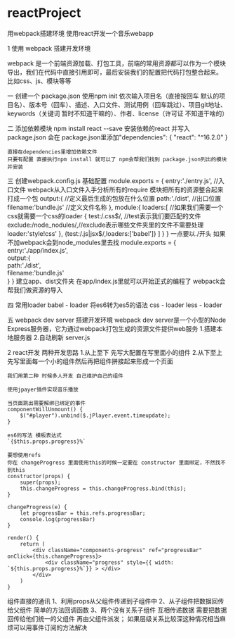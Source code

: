 # reactProject
用webpack搭建环境 使用react开发一个音乐webapp

1 使用 webpack 搭建开发环境

 webpack 是一个前端资源加载、打包工具，前端的常用资源都可以作为一个模块导出，我们在代码中直接引用即可，最后安装我们的配置把代码打包整合起来。 比如css、js、模块等等



一 创建一个 package.json
    使用npm init
    依次输入项目名（直接按回车 默认的项目名）、版本号（回车）、描述、入口文件、测试用例（回车跳过）、项目git地址、keywords（关键词 暂时不知道干嘛的）、作者、license（许可证 不知道干啥的）

二 添加依赖模块
    npm install react --save
    安装依赖的react 并写入 package.json
    会在 package.json里添加"dependencies": {
                                "react": "^16.2.0"
                            }

    直接在dependencies里增加依赖文件
    只要有配置 直接执行npm install 就可以了 npm会帮我们找到 package.json列出的模块并安装

三 创建webpack.config.js
    基础配置
    module.exports = {
        entry:'./entry.js',         //入口文件 webpack从入口文件入手分析所有的require 模块把所有的资源整合起来打成一个包
        output:{                    //定义最后生成的包放在什么位置
            path:'./dist',          //出口位置
            filename:'bundle.js'    //定义文件名称
        },
        module:{
            loaders:[ //如果我们需要一个css就需要一个css的loader
                {
                    test:/\.css$/,  //test表示我们要匹配的文件
                    exclude:/node_nodules/,//exclude表示哪些文件夹里的文件不需要处理
                    loader:'style!css'
                },
                {test:/\.js|jsx$/,loaders:['babel']}
            ]
        }
    }
    一点要以./开头 如果不加webpack会到node_modules里去找
    module.exports = {
        entry:'./app/index.js',        
        output:{                    
            path:'./dist',         
            filename:'bundle.js'   
        }
    }
    建立app、dist文件夹
    在app/index.js里就可以开始正式的编程了 webpack会帮我们做资源的导入

四 常用loader
    babel - loader 将es6转为es5的语法
    css - loader 
    less - loader 

五 webpack dev server 搭建开发环境
    webpack dev server是一个小型的Node Express服务器，它为通过webpack打包生成的资源文件提供web服务
    1.搭建本地服务器
    2.自动刷新
    server.js



2 react开发
    两种开发思路
    1.从上至下 先写大配置在写里面小的组件
    2.从下至上 先写里面每一个小的组件然后再把组件拼接起来形成一个页面

    我们用第二种 时候多人开发 自己维护自己的组件

    使用jpayer插件实现音乐播放

    当页面跳出需要解绑已绑定的事件
    componentWillUnmount() {
        $("#player").unbind($.jPlayer.event.timeupdate);
    }

    es6的写法 模板表达式
    `{$this.props.progress}%`

    要想使用refs 
    你在 changeProgress 里面使用this的时候一定要在 constructor 里面绑定，不然找不到this
    constructor(props) {
        super(props);
        this.changeProgress = this.changeProgress.bind(this);
    }

    changeProgress(e) {
        let progressBar = this.refs.progressBar;
        console.log(progressBar)
    }

    render() {
        return (
            <div className="components-progress" ref="progressBar" onClick={this.changeProgress}>
                <div className="progress" style={{ width: `${this.props.progress}%`}} > </div>
            </div>
        )
    }

组件直接的通讯
    1、利用props从父组件传递到子组件中
    2、从子组件把数据回传给父组件 简单的方法回调函数
    3、两个没有关系子组件 互相传递数据 需要把数据回传给他们统一的父组件 再由父组件派发；
        如果层级关系比较深这种情况相当麻烦可以用事件订阅的方法解决